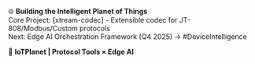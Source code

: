  🌐 **Building the Intelligent Planet of Things**  
Core Project: [xtream-codec] - Extensible codec for JT-808/Modbus/Custom protocols  
Next: Edge AI Orchestration Framework (Q4 2025) → #DeviceIntelligence

🧠 **IoTPlanet | Protocol Tools × Edge AI** 
